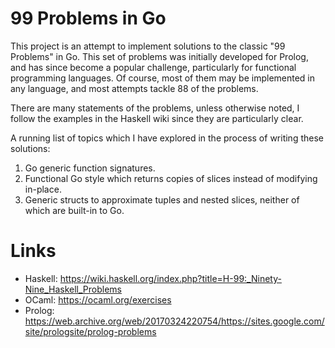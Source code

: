 # 99 Problems in Go

This project is an attempt to implement solutions to the classic "99 Problems"
in Go. This set of problems was initially developed for Prolog, and has since
become a popular challenge, particularly for functional programming languages.
Of course, most of them may be implemented in any language, and most attempts
tackle 88 of the problems.

There are many statements of the problems, unless otherwise noted, I follow the
examples in the Haskell wiki since they are particularly clear.

A running list of topics which I have explored in the process of writing these
solutions:

1. Go generic function signatures.
2. Functional Go style which returns copies of slices instead of modifying
   in-place.
3. Generic structs to approximate tuples and nested slices, neither of which
   are built-in to Go.

# Links

- Haskell: https://wiki.haskell.org/index.php?title=H-99:_Ninety-Nine_Haskell_Problems
- OCaml: https://ocaml.org/exercises
- Prolog: https://web.archive.org/web/20170324220754/https://sites.google.com/site/prologsite/prolog-problems
